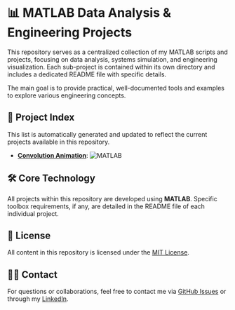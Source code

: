 # 📊 MATLAB Data Analysis & Engineering Projects

This repository serves as a centralized collection of my MATLAB scripts and projects, focusing on data analysis, systems simulation, and engineering visualization. Each sub-project is contained within its own directory and includes a dedicated README file with specific details.

The main goal is to provide practical, well-documented tools and examples to explore various engineering concepts.

## 📁 Project Index

This list is automatically generated and updated to reflect the current projects available in this repository.

<!--START_PROJECTS_LIST-->

* **[Convolution Animation](./convolution_animation/)**: ![MATLAB](https://img.shields.io/badge/MATLAB-0076A8?style=for-the-badge&logo=mathworks&logoColor=white)

<!--END_PROJECTS_LIST-->

## 🛠️ Core Technology

All projects within this repository are developed using **MATLAB**. Specific toolbox requirements, if any, are detailed in the README file of each individual project.

## 📝 License

All content in this repository is licensed under the [MIT License](LICENSE).

## 👨‍💻 Contact

For questions or collaborations, feel free to contact me via [GitHub Issues](https://github.com/theArchitectEngineer101/Matlab_DataAnalysis/issues) or through my [LinkedIn](https://www.linkedin.com/in/joaovitorval).
